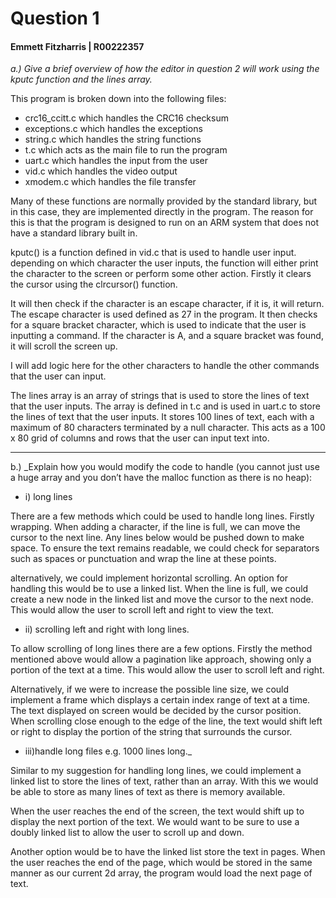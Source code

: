 # Question 1
#### Emmett Fitzharris | R00222357

_a.) Give a brief overview of how the editor in question 2 will work using the kputc
function and the lines array._

This program is broken down into the following files: 
- crc16_ccitt.c which handles the CRC16 checksum
- exceptions.c which handles the exceptions
- string.c which handles the string functions
- t.c which acts as the main file to run the program
- uart.c which handles the input from the user
- vid.c which handles the video output
- xmodem.c which handles the file transfer

Many of these functions are normally provided by the standard library, but in this case, they are implemented directly in the program.
The reason for this is that the program is designed to run on an ARM system that does not have a standard library built in.

kputc() is a function defined in vid.c that is used to handle user input.
depending on which character the user inputs, the function will either print the character to the screen or perform some other action.
Firstly it clears the cursor using the clrcursor() function.

It will then check if the character is an escape character, if it is, it will return. The escape character is used defined as 27 in the program.
It then checks for a square bracket character, which is used to indicate that the user is inputting a command.
If the character is A, and a square bracket was found, it will scroll the screen up.

I will add logic here for the other characters to handle the other commands that the user can input. 


The lines array is an array of strings that is used to store the lines of text that the user inputs.
The array is defined in t.c and is used in uart.c to store the lines of text that the user inputs.
It stores 100 lines of text, each with a maximum of 80 characters terminated by a null character.
This acts as a 100 x 80 grid of columns and rows that the user can input text into.

---

b.)
_Explain how you would modify the code to handle (you cannot just use a huge
array and you don’t have the malloc function as there is no heap):
- i) long lines

There are a few methods which could be used to handle long lines. Firstly wrapping. When adding a character, if the line is full, we can move the cursor to the next line. Any lines below would be pushed down to make space. 
To ensure the text remains readable, we could check for separators such as spaces or punctuation and wrap the line at these points.

alternatively, we could implement horizontal scrolling. An option for handling this would be to use a linked list. When the line is full, we could create a new node in the linked list and move the cursor to the next node. This would allow the user to scroll left and right to view the text.

- ii) scrolling left and right with long lines.

To allow scrolling of long lines there are a few options. Firstly the method mentioned above would allow a pagination like approach, showing only a portion of the text at a time. This would allow the user to scroll left and right.

Alternatively, if we were to increase the possible line size, we could implement a frame which displays a certain index range of text at a time. The text displayed on screen would be decided by the cursor position. When scrolling close enough to the edge of the line, the text would shift left or right to display the portion of the string that surrounds the cursor. 

- iii)handle long files e.g. 1000 lines long._

Similar to my suggestion for handling long lines, we could implement a linked list to store the lines of text, rather than an array. With this we would be able to store as many lines of text as there is memory available. 

When the user reaches the end of the screen, the text would shift up to display the next portion of the text. We would want to be sure to use a doubly linked list to allow the user to scroll up and down. 

Another option would be to have the linked list store the text in pages. When the user reaches the end of the page, which would be stored in the same manner as our current 2d array, the program would load the next page of text. 